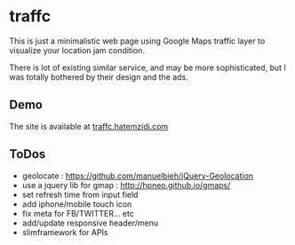 # traffc

This is just a minimalistic web page using Google Maps traffic layer to visualize your location jam condition.

There is lot of existing similar service, and may be more sophisticated, but I was totally bothered by their design and the ads.


## Demo
The site is available at [traffc.hatemzidi.com](http://traffc.hatemzidi.com/)

## ToDos
- geolocate : https://github.com/manuelbieh/jQuery-Geolocation
- use a jquery lib for gmap : http://hpneo.github.io/gmaps/
- set refresh time from input field
- add iphone/mobile touch icon
- fix meta for FB/TWITTER... etc
- add/update responsive header/menu
- slimframework for APIs
